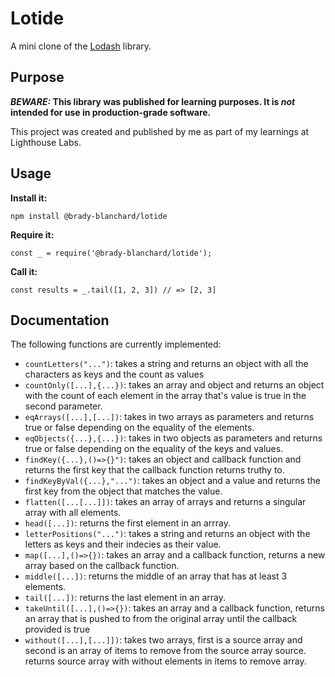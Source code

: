# Lotide

A mini clone of the [Lodash](https://lodash.com) library.

## Purpose

**_BEWARE:_ This library was published for learning purposes. It is _not_ intended for use in production-grade software.**

This project was created and published by me as part of my learnings at Lighthouse Labs. 

## Usage

**Install it:**

`npm install @brady-blanchard/lotide`

**Require it:**

`const _ = require('@brady-blanchard/lotide');`

**Call it:**

`const results = _.tail([1, 2, 3]) // => [2, 3]`

## Documentation

The following functions are currently implemented:

* `countLetters("...")`: takes a string and returns an object with all the characters as keys and the count as values
* `countOnly([...],{...})`: takes an array and object and returns an object with the count of each element in the array that's value is true in the second parameter.
* `eqArrays([...],[...])`: takes in two arrays as parameters and returns true or false depending on the equality of the elements.
* `eqObjects({...},{...})`: takes in two objects as parameters and returns true or false depending on the equality of the keys and values.
* `findKey({...},()=>{}")`: takes an object and callback function and returns the first key that the callback function returns truthy to.
* `findKeyByVal({...},"...")`: takes an object and a value and returns the first key from the object that matches the value.
* `flatten([...[...]])`: takes an array of arrays and returns a singular array with all elements.
* `head([...])`: returns the first element in an arrray.
* `letterPositions("...")`: takes a string and returns an object with the letters as keys and their indecies as their value.
* `map([...],()=>{})`: takes an array and a callback function, returns a new array based on the callback function.
* `middle([...])`: returns the middle of an array that has at least 3 elements.
* `tail([...])`: returns the last element in an array.
* `takeUntil([...],()=>{})`: takes an array and a callback function, returns an array that is pushed to from the original array until the callback provided is true
* `without([...],[...]])`: takes two arrays, first is a source array and second is an array of items to remove from the source array source. returns source array with without elements in items to remove array.